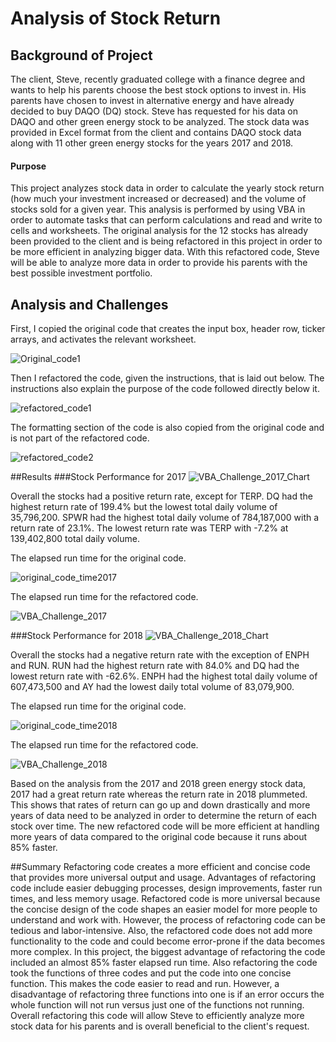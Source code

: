 # Analysis of Stock Return
## Background of Project
The client, Steve, recently graduated college with a finance degree and wants to help his parents choose the best stock options to invest in. His parents have chosen to invest in alternative energy and have already decided to buy DAQO (DQ) stock. Steve has requested for his data on DAQO and other green energy stock to be analyzed. The stock data was provided in Excel format from the client and contains DAQO stock data along with 11 other green energy stocks for the years 2017 and 2018. 
#### Purpose
This project analyzes stock data in order to calculate the yearly stock return (how much your investment increased or decreased) and the volume of stocks sold for a given year. This analysis is performed by using VBA in order to automate tasks that can perform calculations and read and write to cells and worksheets. The original analysis for the 12 stocks has already been provided to the client and is being refactored in this project in order to be more efficient in analyzing bigger data. With this refactored code, Steve will be able to analyze more data in order to provide his parents with the best possible investment portfolio.

## Analysis and Challenges
First, I copied the original code that creates the input box, header row, ticker arrays, and activates the relevant worksheet. 

![Original_code1](https://user-images.githubusercontent.com/57520471/159149787-9ec367c4-013c-4df6-b0c7-1d08f904425c.png)

Then I refactored the code, given the instructions, that is laid out below. The instructions also explain the purpose of the code followed directly below it.

![refactored_code1](https://user-images.githubusercontent.com/57520471/159149793-e10e24e3-9873-4bcd-b09f-ba89d6fc627c.png)

The formatting section of the code is also copied from the original code and is not part of the refactored code. 

![refactored_code2](https://user-images.githubusercontent.com/57520471/159149838-f71e8a85-cb48-4cac-9765-6c7868a6d350.png)

##Results
###Stock Performance for 2017
![VBA_Challenge_2017_Chart](https://user-images.githubusercontent.com/57520471/159150364-f6acc487-35e7-4460-85ee-79e86f1d5964.png)

Overall the stocks had a positive return rate, except for TERP. DQ had the highest return rate of 199.4% but the lowest total daily volume of 35,796,200. SPWR had the highest total daily volume of 784,187,000 with a return rate of 23.1%.  The lowest return rate was TERP with -7.2% at 139,402,800 total daily volume.

The elapsed run time for the original code.

![original_code_time2017](https://user-images.githubusercontent.com/57520471/159150375-cbd2a5d4-1fce-478e-b4c6-bca18f6d9690.png)

The elapsed run time for the refactored code.

![VBA_Challenge_2017](https://user-images.githubusercontent.com/57520471/159150513-d98b908f-3388-42d4-bcd9-7bbc7b0522f1.png)

###Stock Performance for 2018
![VBA_Challenge_2018_Chart](https://user-images.githubusercontent.com/57520471/159150388-5eb41fcb-c259-4d35-8079-0d5c9b2a07d3.png)

Overall the stocks had a negative return rate with the exception of ENPH and RUN. RUN had the highest return rate with 84.0% and DQ had the lowest return rate with -62.6%. ENPH had the highest total daily volume of 607,473,500 and AY had the lowest daily total volume of 83,079,900. 

The elapsed run time for the original code.

![original_code_time2018](https://user-images.githubusercontent.com/57520471/159150392-2710de81-312d-4bfd-83c8-932cf2d9435c.png)

The elapsed run time for the refactored code.

![VBA_Challenge_2018](https://user-images.githubusercontent.com/57520471/159150399-e0912041-33bf-4d99-b51b-24296f2d96e6.png)

Based on the analysis from the 2017 and 2018 green energy stock data, 2017 had a great return rate whereas the return rate in 2018 plummeted. This shows that rates of return can go up and down drastically and more years of data need to be analyzed in order to determine the return of each stock over time. The new refactored code will be more efficient at handling more years of data compared to the original code because it runs about 85% faster. 

##Summary
Refactoring code creates a more efficient and concise code that provides more universal output and usage. Advantages of refactoring code include easier debugging processes, design improvements, faster run times, and less memory usage. Refactored code is more universal because the concise design of the code shapes an easier model for more people to understand and work with. However, the process of refactoring code can be tedious and labor-intensive. Also, the refactored code does not add more functionality to the code and could become error-prone if the data becomes more complex. 
In this project, the biggest advantage of refactoring the code included an almost 85% faster elapsed run time. Also refactoring the code took the functions of three codes and put the code into one concise function. This makes the code easier to read and run. However, a disadvantage of refactoring three functions into one is if an error occurs the whole function will not run versus just one of the functions not running. Overall refactoring this code will allow Steve to efficiently analyze more stock data for his parents and is overall beneficial to the client's request. 
